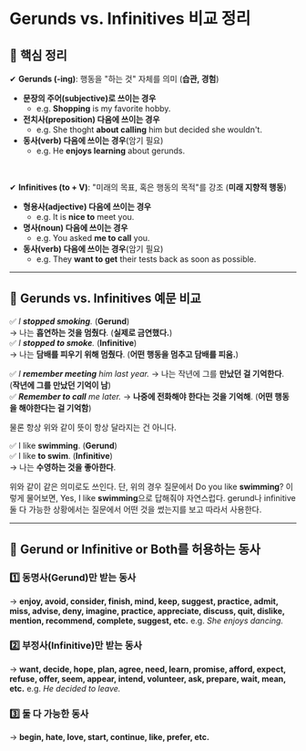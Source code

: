 # Gerunds vs. Infinitives 비교 정리


## 📌 핵심 정리
✔ **Gerunds (-ing)**: 행동을 "하는 것" 자체를 의미 (**습관, 경험**)
- **문장의 주어(subjective)로 쓰이는 경우**
   - e.g. **Shopping** is my favorite hobby.
- **전치사(preposition) 다음에 쓰이는 경우**
   - e.g. She thoght **about calling** him but decided she wouldn't.
- **동사(verb) 다음에 쓰이는 경우**(암기 필요)
   - e.g. He **enjoys learning** about gerunds.

<br>

✔ **Infinitives (to + V)**: "미래의 목표, 혹은 행동의 목적"를 강조 (**미래 지향적 행동**)
- **형용사(adjective) 다음에 쓰이는 경우**
   - e.g. It is **nice to** meet you.
- **명사(noun) 다음에 쓰이는 경우**
   - e.g. You asked **me to call** you.
- **동사(verb) 다음에 쓰이는 경우**(암기 필요)
   - e.g. They **want to get** their tests back as soon as possible.

---

## 📌 Gerunds vs. Infinitives 예문 비교
✅ *I **stopped smoking**.* (**Gerund**)  
→ 나는 **흡연하는 것을 멈췄다**. (**실제로 금연했다.**)  
✅ *I **stopped to smoke**.* (**Infinitive**)  
→ 나는 **담배를 피우기 위해 멈췄다**. (**어떤 행동을 멈추고 담배를 피움.**)  

✅ *I **remember meeting** him last year.* 
→ 나는 작년에 그를 **만났던 걸 기억한다**. (**작년에 그를 만났던 기억이 남**)  
✅ ***Remember to call** me later.* 
→ **나중에 전화해야 한다는 것을 기억해**. (**어떤 행동을 해야한다는 걸 기억함**)

물론 항상 위와 같이 뜻이 항상 달라지는 건 아니다.

✅ I like **swimming**. (**Gerund**) <br>
✅ I like **to swim**. (**Infinitive**) <br>
→ 나는 **수영하는 것을 좋아한다**.

위와 같이 같은 의미로도 쓰인다. 단, 위의 경우 질문에서 Do you like **swimming**? 이렇게 물어보면,
Yes, I like **swimming**으로 답해줘야 자연스럽다. gerund나 infinitive 둘 다 가능한 상황에서는 질문에서 어떤 것을 썼는지를 보고 따라서 사용한다.

---

## 📌 Gerund or Infinitive or Both를 허용하는 동사
### 1️⃣ **동명사(Gerund)만 받는 동사**
   → **enjoy, avoid, consider, finish, mind, keep, suggest, practice, admit, miss, advise, deny, imagine, practice, appreciate, discuss, quit, dislike, mention, recommend, complete, suggest, etc.**
   e.g. *She enjoys dancing.*  

### 2️⃣ **부정사(Infinitive)만 받는 동사**
   → **want, decide, hope, plan, agree, need, learn, promise, afford, expect, refuse, offer, seem, appear, intend, volunteer, ask, prepare, wait, mean, etc.** 
   e.g. *He decided to leave.*  

### 3️⃣ **둘 다 가능한 동사**
   → **begin, hate, love, start, continue, like, prefer, etc.**
